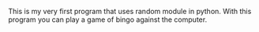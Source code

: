 This is my very first program that uses random module in python. 
With this program you can play a game of bingo against the computer.
